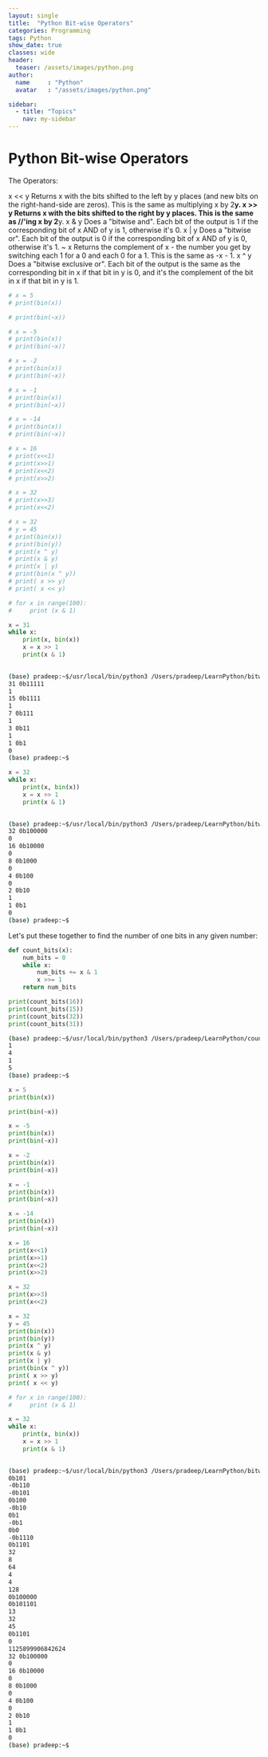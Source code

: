 ```yaml
---
layout: single
title:  "Python Bit-wise Operators"
categories: Programming
tags: Python
show_date: true
classes: wide
header:
  teaser: /assets/images/python.png
author:
  name     : "Python"
  avatar   : "/assets/images/python.png"

sidebar:
  - title: "Topics"
    nav: my-sidebar
---
```

# Python Bit-wise Operators
The Operators:

x << y
    Returns x with the bits shifted to the left by y places (and new bits on the right-hand-side are zeros). This is the same as multiplying x by 2**y. 
x >> y
    Returns x with the bits shifted to the right by y places. This is the same as //'ing x by 2**y. 
x & y
    Does a "bitwise and". Each bit of the output is 1 if the corresponding bit of x AND of y is 1, otherwise it's 0. 
x | y
    Does a "bitwise or". Each bit of the output is 0 if the corresponding bit of x AND of y is 0, otherwise it's 1. 
~ x
    Returns the complement of x - the number you get by switching each 1 for a 0 and each 0 for a 1. This is the same as -x - 1. 
x ^ y
    Does a "bitwise exclusive or". Each bit of the output is the same as the corresponding bit in x if that bit in y is 0, and it's the complement of the bit in x if that bit in y is 1. 
    

```py
# x = 5
# print(bin(x))

# print(bin(~x))

# x = -5
# print(bin(x))
# print(bin(~x))

# x = -2
# print(bin(x))
# print(bin(~x))

# x = -1
# print(bin(x))
# print(bin(~x))

# x = -14
# print(bin(x))
# print(bin(~x))

# x = 16
# print(x<<1)
# print(x>>1)
# print(x<<2)
# print(x>>2)

# x = 32
# print(x>>3)
# print(x<<2)

# x = 32
# y = 45
# print(bin(x))
# print(bin(y))
# print(x ^ y)
# print(x & y)
# print(x | y)
# print(bin(x ^ y))
# print( x >> y)
# print( x << y)

# for x in range(100):
#     print (x & 1)

x = 31
while x:
    print(x, bin(x))
    x = x >> 1
    print(x & 1)
   
```

```sh
(base) pradeep:~$/usr/local/bin/python3 /Users/pradeep/LearnPython/bitwise.py
31 0b11111
1
15 0b1111
1
7 0b111
1
3 0b11
1
1 0b1
0
(base) pradeep:~$
```

```py
x = 32
while x:
    print(x, bin(x))
    x = x >> 1
    print(x & 1)
   
```

```sh
(base) pradeep:~$/usr/local/bin/python3 /Users/pradeep/LearnPython/bitwise.py
32 0b100000
0
16 0b10000
0
8 0b1000
0
4 0b100
0
2 0b10
1
1 0b1
0
(base) pradeep:~$
```

Let's put these together to find the number of one bits in any given number:

```py
def count_bits(x):
    num_bits = 0
    while x:
        num_bits += x & 1
        x >>= 1
    return num_bits

print(count_bits(16))
print(count_bits(15))
print(count_bits(32))
print(count_bits(31))
```

```sh
(base) pradeep:~$/usr/local/bin/python3 /Users/pradeep/LearnPython/count_bits.py
1
4
1
5
(base) pradeep:~$
```

```py
x = 5
print(bin(x))

print(bin(~x))

x = -5
print(bin(x))
print(bin(~x))

x = -2
print(bin(x))
print(bin(~x))

x = -1
print(bin(x))
print(bin(~x))

x = -14
print(bin(x))
print(bin(~x))

x = 16
print(x<<1)
print(x>>1)
print(x<<2)
print(x>>2)

x = 32
print(x>>3)
print(x<<2)

x = 32
y = 45
print(bin(x))
print(bin(y))
print(x ^ y)
print(x & y)
print(x | y)
print(bin(x ^ y))
print( x >> y)
print( x << y)

# for x in range(100):
#     print (x & 1)

x = 32
while x:
    print(x, bin(x))
    x = x >> 1
    print(x & 1)
   

```

```sh
(base) pradeep:~$/usr/local/bin/python3 /Users/pradeep/LearnPython/bitwise.py
0b101
-0b110
-0b101
0b100
-0b10
0b1
-0b1
0b0
-0b1110
0b1101
32
8
64
4
4
128
0b100000
0b101101
13
32
45
0b1101
0
1125899906842624
32 0b100000
0
16 0b10000
0
8 0b1000
0
4 0b100
0
2 0b10
1
1 0b1
0
(base) pradeep:~$
```

